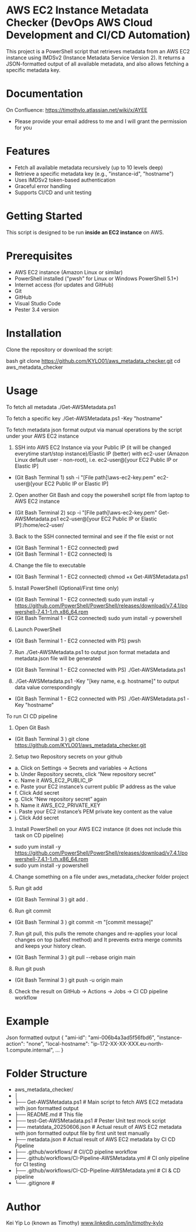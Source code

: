 # AWS EC2 Instance Metadata Checker (DevOps AWS Cloud Development and CI/CD Automation)

This project is a PowerShell script that retrieves metadata from an AWS EC2 instance using IMDSv2 (Instance Metadata Service Version 2). It returns a JSON-formatted output of all available metadata, and also allows fetching a specific metadata key.

# Documentation
On Confluence: https://timothylo.atlassian.net/wiki/x/AYEE
- Please provide your email address to me and I will grant the permission for you

# Features

- Fetch all available metadata recursively (up to 10 levels deep)
- Retrieve a specific metadata key (e.g., "instance-id", "hostname")
- Uses IMDSv2 token-based authentication
- Graceful error handling
- Supports CI/CD and unit testing 

# Getting Started

This script is designed to be run **inside an EC2 instance** on AWS.

# Prerequisites

- AWS EC2 instance (Amazon Linux or similar)
- PowerShell installed ("pwsh" for Linux or Windows PowerShell 5.1+)
- Internet access (for updates and GitHub)
- Git
- GitHub
- Visual Studio Code
- Pester 3.4 version

# Installation

Clone the repository or download the script:

bash
git clone https://github.com/KYLO01/aws_metadata_checker.git
cd aws_metadata_checker

# Usage

To fetch all metadata
./Get-AWSMetadata.ps1

To fetch a specific key
./Get-AWSMetadata.ps1 -Key "hostname"

To fetch metadata json format output via manual operations by the script under your AWS EC2 instance
1. SSH into AWS EC2 Instance via your Public IP (it will be changed everytime start/stop instance)/Elastic IP (better) with ec2-user (Amazon Linux default user - non-root), i.e. ec2-user@[your EC2 Public IP or Elastic IP]
- (Git Bash Terminal 1) ssh -i "[File path]\aws-ec2-key.pem" ec2-user@[your EC2 Public IP or Elastic IP]

2. Open another Git Bash and copy the powershell script file from laptop to AWS EC2 instance
- (Git Bash Terminal 2) scp -i "[File path]\aws-ec2-key.pem" Get-AWSMetadata.ps1 ec2-user@[your EC2 Public IP or Elastic IP]:/home/ec2-user/

3. Back to the SSH connected terminal and see if the file exist or not
- (Git Bash Terminal 1 - EC2 connected) pwd
- (Git Bash Terminal 1 - EC2 connected) ls

4. Change the file to executable
- (Git Bash Terminal 1 - EC2 connected) chmod +x Get-AWSMetadata.ps1

5. Install PowerShell (Optional/First time only)
- (Git Bash Terminal 1 - EC2 connected) sudo yum install -y https://github.com/PowerShell/PowerShell/releases/download/v7.4.1/powershell-7.4.1-1.rh.x86_64.rpm 
- (Git Bash Terminal 1 - EC2 connected) sudo yum install -y powershell

6. Launch PowerShell
- (Git Bash Terminal 1 - EC2 connected with PS) pwsh

7. Run ./Get-AWSMetadata.ps1 to output json format metadata and metadata.json file will be generated
- (Git Bash Terminal 1 - EC2 connected with PS) ./Get-AWSMetadata.ps1

8. ./Get-AWSMetadata.ps1 -Key "[key name, e.g. hostname]" to output data value correspondingly
- (Git Bash Terminal 1 - EC2 connected with PS) ./Get-AWSMetadata.ps1 -Key "hostname"

To run CI CD pipeline
1. Open Git Bash
- (Git Bash Terminal 3 ) git clone https://github.com/KYLO01/aws_metadata_checker.git

2. Setup two Repository secrets on your github
- a. Click on Settings → Secrets and variables → Actions
- b. Under Repository secrets, click “New repository secret”
- c. Name it AWS_EC2_PUBLIC_IP
- e. Paste your EC2 instance’s current public IP address as the value
- f. Click Add secret
- g. Click “New repository secret” again
- h. Name it AWS_EC2_PRIVATE_KEY
- i. Paste your EC2 instance’s PEM private key content as the value
- j. Click Add secret

3. Install PowerShell on your AWS EC2 instance (it does not include this task on CD pipeline)
- sudo yum install -y https://github.com/PowerShell/PowerShell/releases/download/v7.4.1/powershell-7.4.1-1.rh.x86_64.rpm 
- sudo yum install -y powershell

4. Change something on a file under aws_metadata_checker folder project

5. Run git add
- (Git Bash Terminal 3 ) git add .

6. Run git commit
- (Git Bash Terminal 3 ) git commit -m "[commit message]"

7. Run git pull, this pulls the remote changes and re-applies your local changes on top (safest method) and It prevents extra merge commits and keeps your history clean.
- (Git Bash Terminal 3 ) git pull --rebase origin main

8. Run git push
- (Git Bash Terminal 3 ) git push -u origin main

8. Check the result on GitHub -> Actions -> Jobs -> CI CD pipeline workflow

# Example

Json formatted output
{
  "ami-id": "ami-006b4a3ad5f56fbd6",
  "instance-action": "none",
  "local-hostname": "ip-172-XX-XX-XXX.eu-north-1.compute.internal",
 ...
}

# Folder Structure

- aws_metadata_checker/
- │
- ├── Get-AWSMetadata.ps1                              # Main script to fetch AWS EC2 metadata with json formatted output
- ├── README.md                                        # This file
- ├── test-Get-AWSMetadata.ps1                         # Pester Unit test mock script
- ├── metatdata_20250606.json                          # Actual result of AWS EC2 metadata with json formatted output file by first unit test manually
- ├── metadata.json                                    # Actual result of AWS EC2 metadata by CI CD Pipeline
- ├── .github/workflows/                               # CI/CD pipeline workflow
- ├── .github/workflows/CI-Pipeline-AWSMetadata.yml    # CI only pipeline for CI testing
- ├── .github/workflows/CI-CD-Pipeline-AWSMetadata.yml # CI & CD pipeline
- └── .gitignore                                       #

# Author

Kei Yip Lo (known as Timothy)
www.linkedin.com/in/timothy-kylo
